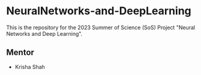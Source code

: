 # NeuralNetworks-and-DeepLearning
This is the repository for the 2023 Summer of Science (SoS) Project "Neural Networks and Deep Learning".

## Mentor
- Krisha Shah
